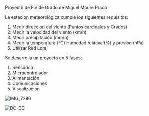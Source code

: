 Proyecto de Fin de Grado de Miguel Moure Prado

La estacion meteorológica cumple los siguientes requisitos: 
  1) Medir direccion del viento (Puntos cardinales y Grados)
  2) Medir la velocidad del viento (km/h)
  3) Medir precipitación (mm/h)
  4) Medir la temperatura (°C) Humedad relativa (%) y presión (hPa)
  5) Utilizar Red Lora

Se desarrolla un proyecto en 5 fases: 
  1) Sensórica
  2) Microcontrolador
  3) Alimentación
  4) Comunicaciones
  5) Visualizacion

     
![IMG_7286](https://github.com/MediaLabUniovi/WeatherStation/assets/159242374/c768164d-cc1d-4bb2-a757-6661cf3c5c01)



![DC-DC](https://github.com/MediaLabUniovi/WeatherStation/assets/159242374/0809f150-b4f7-43c1-aee0-568f5c1f5307)







   

